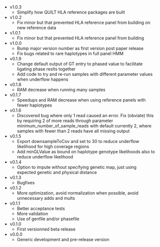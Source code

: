 * v1.0.3
	* Simplify how QUILT HLA reference packages are built
* v1.0.2
	* Fix minor but that prevented HLA reference panel from building on new reference data
* v1.0.1
	* Fix minor but that prevented HLA reference panel from building
* v1.0.0
	* Bump major version number as first version post paper release
	* Fix bugs related to rare haplotypes in full panel HMM
* v0.1.9
	* Change default output of GT entry to phased value to facilitate ligating phase reslts together
	* Add code to try and re-run samples with different parameter values when underflow happens
* v0.1.8
	* RAM decrease when running many samples
* v0.1.7
	* Speedups and RAM decrease when using reference panels with fewer haplotypes
* v0.1.6
	* Discovered bug where only 1 read caused an error. Fix (obviate) this by requiring 2 of more reads through parameter minimum_number_of_sample_reads with default currently 2, where samples with fewer than 2 reads have all missing output
* v0.1.5
	* Export downsampleToCov and set to 30 to reduce underflow likelihood for high coverage regions
	* Add minGLValue as bound on haplotype genotype likelihoods also to reduce underflow likelihood
* v0.1.4
	* Option to impute without specifying genetic map, just using expected genetic and physical distance
* v0.1.3
	* Bugfixes
* v0.1.2
	* More optimization, avoid normalization when possible, avoid unnecessary adds and mults
* v0.1.1
	* Better acceptance tests
	* More validation
	* Use of genfile and/or phasefile
* v0.1.0
	* First versionned beta release
* v0.0.0
	* Generic development and pre-release version
